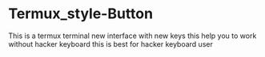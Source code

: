 # Termux_style-Button
This is a termux terminal new interface with new keys this help you to work without hacker keyboard this is best for hacker keyboard user
